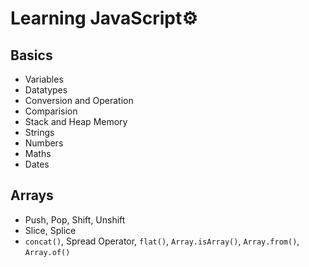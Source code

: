 # Learning JavaScript⚙️

## Basics
- Variables
- Datatypes
- Conversion and Operation
- Comparision
- Stack and Heap Memory
- Strings
- Numbers
- Maths
- Dates

## Arrays
- Push, Pop, Shift, Unshift
- Slice, Splice
- `concat()`, Spread Operator, `flat()`, `Array.isArray()`, `Array.from()`, `Array.of()` 